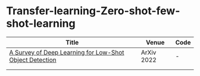# Transfer-learning-Zero-shot-few-shot-learning
| Title | Venue | Code |
|-------|-------|------|
|  [A Survey of Deep Learning for Low-Shot Object Detection](https://arxiv.org/pdf/2112.02814.pdf)     |    ArXiv 2022   |   -   |
|       |       |      |
|       |       |      |
